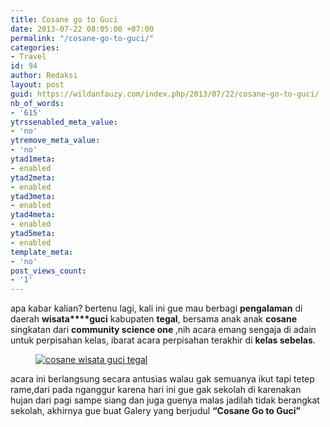 ```yaml
---
title: Cosane go to Guci
date: 2013-07-22 08:05:00 +07:00
permalink: "/cosane-go-to-guci/"
categories:
- Travel
id: 94
author: Redaksi
layout: post
guid: https://wildanfauzy.com/index.php/2013/07/22/cosane-go-to-guci/
nb_of_words:
- '615'
ytrssenabled_meta_value:
- 'no'
ytremove_meta_value:
- 'no'
ytad1meta:
- enabled
ytad2meta:
- enabled
ytad3meta:
- enabled
ytad4meta:
- enabled
ytad5meta:
- enabled
template_meta:
- 'no'
post_views_count:
- '1'
---
```


apa kabar kalian? bertenu lagi, kali ini gue mau berbagi **pengalaman** di daerah **wisata****guci** kabupaten **tegal**, bersama anak anak **cosane** singkatan dari **community science one&nbsp;**,nih acara emang sengaja di adain untuk perpisahan kelas, ibarat acara perpisahan terakhir di **kelas sebelas**.

<div class="wp-block-image">
  <figure class="aligncenter"><a href="http://wildanfauzyart.files.wordpress.com/2013/07/4a650-dsc04542.jpg"><img src="https://wildanfauzyart.files.wordpress.com/2020/04/63082-dsc04542.jpg?w=768" alt="cosane wisata guci tegal" title="cosane wisata guci tegal" data-recalc-dims="1" /></a></figure>
</div>

acara ini berlangsung secara antusias walau gak semuanya ikut tapi tetep rame,dari pada nganggur karena hari ini gue gak sekolah di karenakan hujan dari pagi sampe siang dan juga guenya malas jadilah tidak berangkat sekolah, akhirnya gue buat Galery yang berjudul **&#8220;Cosane Go to Guci&#8221;**<figure class="wp-block-image">

[<img src="https://wildanfauzyart.files.wordpress.com/2013/07/3c431-dsc04059.jpg?w=768" alt="" data-recalc-dims="1" />](https://wildanfauzyart.files.wordpress.com/2013/07/3c431-dsc04059.jpg)</figure> 

<div class="wp-block-image">
  <figure class="alignright"><a href="https://wildanfauzyart.files.wordpress.com/2013/07/9c867-dsc04086.jpg"><img src="https://wildanfauzyart.files.wordpress.com/2013/07/9c867-dsc04086.jpg?w=768" alt="" data-recalc-dims="1" /></a></figure>
</div>

<div class="wp-block-image">
  <figure class="aligncenter"><a href="https://wildanfauzyart.files.wordpress.com/2013/07/2bef6-dsc04103.jpg"><img src="https://wildanfauzyart.files.wordpress.com/2013/07/2bef6-dsc04103.jpg?w=768" alt="" data-recalc-dims="1" /></a></figure>
</div>

<div class="wp-block-image">
  <figure class="aligncenter"><a href="https://wildanfauzyart.files.wordpress.com/2013/07/5f9be-dsc04108.jpg"><img src="https://wildanfauzyart.files.wordpress.com/2013/07/5f9be-dsc04108.jpg?w=768" alt="" data-recalc-dims="1" /></a></figure>
</div>

<div class="wp-block-image">
  <figure class="aligncenter"><a href="https://wildanfauzyart.files.wordpress.com/2013/07/33b76-dsc04203.jpg"><img src="https://wildanfauzyart.files.wordpress.com/2013/07/33b76-dsc04203.jpg?w=768" alt="" data-recalc-dims="1" /></a></figure>
</div>

<div class="wp-block-image">
  <figure class="aligncenter"><a href="https://wildanfauzyart.files.wordpress.com/2013/07/36241-dsc04228.jpg"><img src="https://wildanfauzyart.files.wordpress.com/2013/07/36241-dsc04228.jpg?w=768" alt="" data-recalc-dims="1" /></a></figure>
</div>

<div class="wp-block-image">
  <figure class="aligncenter"><a href="https://wildanfauzyart.files.wordpress.com/2013/07/f3b4d-dsc04230.jpg"><img src="https://wildanfauzyart.files.wordpress.com/2013/07/f3b4d-dsc04230.jpg?w=768" alt="" data-recalc-dims="1" /></a></figure>
</div>

<div class="wp-block-image">
  <figure class="aligncenter"><a href="https://wildanfauzyart.files.wordpress.com/2013/07/cdbb3-dsc04232.jpg"><img src="https://wildanfauzyart.files.wordpress.com/2013/07/cdbb3-dsc04232.jpg?w=768" alt="" data-recalc-dims="1" /></a></figure>
</div>

<div class="wp-block-image">
  <figure class="aligncenter"><a href="https://wildanfauzyart.files.wordpress.com/2013/07/49a16-dsc04236.jpg"><img src="https://wildanfauzyart.files.wordpress.com/2013/07/49a16-dsc04236.jpg?w=768" alt="" data-recalc-dims="1" /></a></figure>
</div>

<div class="wp-block-image">
  <figure class="aligncenter"><a href="https://wildanfauzyart.files.wordpress.com/2013/07/d5f2d-dsc04237.jpg"><img src="https://wildanfauzyart.files.wordpress.com/2013/07/d5f2d-dsc04237.jpg?w=768" alt="" data-recalc-dims="1" /></a></figure>
</div>

<div class="wp-block-image">
  <figure class="aligncenter"><a href="https://wildanfauzyart.files.wordpress.com/2013/07/e145f-dsc04241.jpg"><img src="https://wildanfauzyart.files.wordpress.com/2013/07/e145f-dsc04241.jpg?w=768" alt="" data-recalc-dims="1" /></a></figure>
</div>

<div class="wp-block-image">
  <figure class="aligncenter"><a href="https://wildanfauzyart.files.wordpress.com/2013/07/3f887-dsc04246.jpg"><img src="https://wildanfauzyart.files.wordpress.com/2013/07/3f887-dsc04246.jpg?w=768" alt="" data-recalc-dims="1" /></a></figure>
</div>

<div class="wp-block-image">
  <figure class="aligncenter"><a href="https://wildanfauzyart.files.wordpress.com/2013/07/f33fe-dsc04256.jpg"><img src="https://wildanfauzyart.files.wordpress.com/2013/07/f33fe-dsc04256.jpg?w=768" alt="" data-recalc-dims="1" /></a></figure>
</div>

<div class="wp-block-image">
  <figure class="aligncenter"><a href="https://wildanfauzyart.files.wordpress.com/2013/07/a046b-dsc04257.jpg"><img src="https://wildanfauzyart.files.wordpress.com/2013/07/a046b-dsc04257.jpg?w=768" alt="" data-recalc-dims="1" /></a></figure>
</div><figure class="wp-block-image">

[<img src="https://wildanfauzyart.files.wordpress.com/2013/07/96711-dsc04261.jpg?w=768" alt="" data-recalc-dims="1" />](https://wildanfauzyart.files.wordpress.com/2013/07/96711-dsc04261.jpg)</figure> <figure class="wp-block-image">[<img src="https://wildanfauzyart.files.wordpress.com/2013/07/91eed-dsc04266.jpg?w=768" alt="" data-recalc-dims="1" />](https://wildanfauzyart.files.wordpress.com/2013/07/91eed-dsc04266.jpg)</figure> <figure class="wp-block-image">[<img src="https://wildanfauzyart.files.wordpress.com/2013/07/d2f4f-dsc04274.jpg?w=768" alt="" data-recalc-dims="1" />](https://wildanfauzyart.files.wordpress.com/2013/07/d2f4f-dsc04274.jpg)</figure> <figure class="wp-block-image">[<img src="https://wildanfauzyart.files.wordpress.com/2013/07/0f365-dsc04277.jpg?w=768" alt="" data-recalc-dims="1" />](https://wildanfauzyart.files.wordpress.com/2013/07/0f365-dsc04277.jpg)</figure> <figure class="wp-block-image">[<img src="https://wildanfauzyart.files.wordpress.com/2013/07/757b0-dsc04280.jpg?w=768" alt="" data-recalc-dims="1" />](https://wildanfauzyart.files.wordpress.com/2013/07/757b0-dsc04280.jpg)</figure> <figure class="wp-block-image">[<img src="https://wildanfauzyart.files.wordpress.com/2013/07/2ed3d-dsc04283.jpg?w=768" alt="" data-recalc-dims="1" />](https://wildanfauzyart.files.wordpress.com/2013/07/2ed3d-dsc04283.jpg)</figure> <figure class="wp-block-image">[<img src="https://wildanfauzyart.files.wordpress.com/2013/07/16e92-dsc04308.jpg?w=768" alt="" data-recalc-dims="1" />](https://wildanfauzyart.files.wordpress.com/2013/07/16e92-dsc04308.jpg)</figure> <figure class="wp-block-image">[<img src="https://wildanfauzyart.files.wordpress.com/2013/07/02bed-dsc04332.jpg?w=768" alt="" data-recalc-dims="1" />](https://wildanfauzyart.files.wordpress.com/2013/07/02bed-dsc04332.jpg)</figure> <figure class="wp-block-image">[<img src="https://wildanfauzyart.files.wordpress.com/2013/07/466c7-dsc04384.jpg?w=768" alt="" data-recalc-dims="1" />](https://wildanfauzyart.files.wordpress.com/2013/07/466c7-dsc04384.jpg)</figure> <figure class="wp-block-image">[<img src="https://wildanfauzyart.files.wordpress.com/2013/07/dcdcc-dsc04410.jpg?w=768" alt="" data-recalc-dims="1" />](https://wildanfauzyart.files.wordpress.com/2013/07/dcdcc-dsc04410.jpg)</figure> <figure class="wp-block-image">[<img src="https://wildanfauzyart.files.wordpress.com/2013/07/8eff6-dsc04415.jpg?w=768" alt="" data-recalc-dims="1" />](https://wildanfauzyart.files.wordpress.com/2013/07/8eff6-dsc04415.jpg)</figure> <figure class="wp-block-image">[<img src="https://wildanfauzyart.files.wordpress.com/2013/07/b7ba4-dsc04417.jpg?w=768" alt="" data-recalc-dims="1" />](https://wildanfauzyart.files.wordpress.com/2013/07/b7ba4-dsc04417.jpg)</figure> <figure class="wp-block-image">[<img src="https://wildanfauzyart.files.wordpress.com/2013/07/809a0-dsc04419.jpg?w=768" alt="" data-recalc-dims="1" />](https://wildanfauzyart.files.wordpress.com/2013/07/809a0-dsc04419.jpg)</figure> <figure class="wp-block-image">[<img src="https://wildanfauzyart.files.wordpress.com/2013/07/9f745-dsc04427.jpg?w=768" alt="" data-recalc-dims="1" />](https://wildanfauzyart.files.wordpress.com/2013/07/9f745-dsc04427.jpg)</figure> <figure class="wp-block-image">[<img src="https://wildanfauzyart.files.wordpress.com/2013/07/ab93d-dsc04428.jpg?w=768" alt="" data-recalc-dims="1" />](https://wildanfauzyart.files.wordpress.com/2013/07/ab93d-dsc04428.jpg)</figure> <figure class="wp-block-image">[<img src="https://wildanfauzyart.files.wordpress.com/2013/07/fe456-dsc04484.jpg?w=768" alt="" data-recalc-dims="1" />](https://wildanfauzyart.files.wordpress.com/2013/07/fe456-dsc04484.jpg)</figure> <figure class="wp-block-image">[<img src="https://wildanfauzyart.files.wordpress.com/2013/07/6cc6a-dsc04527.jpg?w=768" alt="" data-recalc-dims="1" />](https://wildanfauzyart.files.wordpress.com/2013/07/6cc6a-dsc04527.jpg)</figure> <figure class="wp-block-image">[<img src="https://wildanfauzyart.files.wordpress.com/2013/07/061f9-dsc04540.jpg?w=768" alt="" data-recalc-dims="1" />](https://wildanfauzyart.files.wordpress.com/2013/07/061f9-dsc04540.jpg)</figure> <figure class="wp-block-image">[<img src="https://wildanfauzyart.files.wordpress.com/2020/04/63082-dsc04542.jpg?w=768" alt="" data-recalc-dims="1" />](http://wildanfauzyart.files.wordpress.com/2013/07/4a650-dsc04542.jpg)</figure> <figure class="wp-block-image">[<img src="https://wildanfauzyart.files.wordpress.com/2013/07/09c6a-dsc04543.jpg?w=768" alt="" data-recalc-dims="1" />](https://wildanfauzyart.files.wordpress.com/2013/07/09c6a-dsc04543.jpg)</figure> <figure class="wp-block-image">[<img src="https://wildanfauzyart.files.wordpress.com/2013/07/17632-dsc04544.jpg?w=768" alt="" data-recalc-dims="1" />](https://wildanfauzyart.files.wordpress.com/2013/07/17632-dsc04544.jpg)</figure> <figure class="wp-block-image">[<img src="https://wildanfauzyart.files.wordpress.com/2013/07/433ef-dsc04566.jpg?w=768" alt="" data-recalc-dims="1" />](https://wildanfauzyart.files.wordpress.com/2013/07/433ef-dsc04566.jpg)</figure> <figure class="wp-block-image">[<img src="https://wildanfauzyart.files.wordpress.com/2013/07/d205d-dsc04579.jpg?w=768" alt="" data-recalc-dims="1" />](https://wildanfauzyart.files.wordpress.com/2013/07/d205d-dsc04579.jpg)</figure>